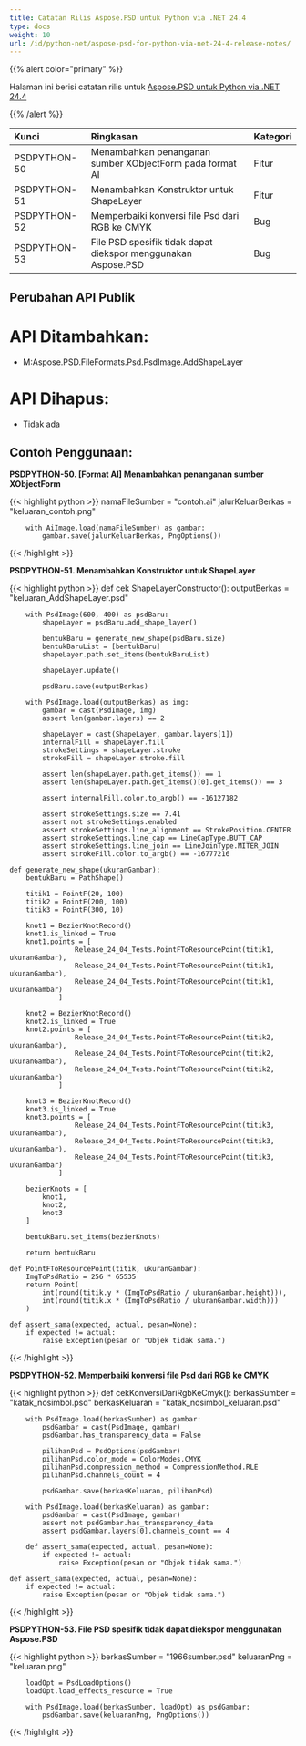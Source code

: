 ```yaml
---
title: Catatan Rilis Aspose.PSD untuk Python via .NET 24.4
type: docs
weight: 10
url: /id/python-net/aspose-psd-for-python-via-net-24-4-release-notes/
---
```


{{% alert color="primary" %}}

Halaman ini berisi catatan rilis untuk [Aspose.PSD untuk Python via .NET 24.4](https://pypi.org/project/aspose-psd/)

{{% /alert %}}

| **Kunci**    | **Ringkasan**                                                     | **Kategori**|
|:------------ |:-----------------------------------------------------------------|:------------|
| PSDPYTHON-50 | Menambahkan penanganan sumber XObjectForm pada format AI          | Fitur       |
| PSDPYTHON-51 | Menambahkan Konstruktor untuk ShapeLayer                          | Fitur       |
| PSDPYTHON-52 | Memperbaiki konversi file Psd dari RGB ke CMYK                    | Bug         |
| PSDPYTHON-53 | File PSD spesifik tidak dapat diekspor menggunakan Aspose.PSD      | Bug         |



## **Perubahan API Publik**
# **API Ditambahkan:**
- M:Aspose.PSD.FileFormats.Psd.PsdImage.AddShapeLayer

# **API Dihapus:**
- Tidak ada


## **Contoh Penggunaan:**

**PSDPYTHON-50. [Format AI] Menambahkan penanganan sumber XObjectForm**

{{< highlight python >}}
        namaFileSumber = "contoh.ai"
        jalurKeluarBerkas = "keluaran_contoh.png"

        with AiImage.load(namaFileSumber) as gambar:
            gambar.save(jalurKeluarBerkas, PngOptions())
{{< /highlight >}}

**PSDPYTHON-51. Menambahkan Konstruktor untuk ShapeLayer**

{{< highlight python >}}
     def cek ShapeLayerConstructor():
        outputBerkas = "keluaran_AddShapeLayer.psd"

        with PsdImage(600, 400) as psdBaru:
            shapeLayer = psdBaru.add_shape_layer()

            bentukBaru = generate_new_shape(psdBaru.size)
            bentukBaruList = [bentukBaru]
            shapeLayer.path.set_items(bentukBaruList)

            shapeLayer.update()

            psdBaru.save(outputBerkas)

        with PsdImage.load(outputBerkas) as img:
            gambar = cast(PsdImage, img)
            assert len(gambar.layers) == 2

            shapeLayer = cast(ShapeLayer, gambar.layers[1])
            internalFill = shapeLayer.fill
            strokeSettings = shapeLayer.stroke
            strokeFill = shapeLayer.stroke.fill

            assert len(shapeLayer.path.get_items()) == 1
            assert len(shapeLayer.path.get_items()[0].get_items()) == 3

            assert internalFill.color.to_argb() == -16127182

            assert strokeSettings.size == 7.41
            assert not strokeSettings.enabled
            assert strokeSettings.line_alignment == StrokePosition.CENTER
            assert strokeSettings.line_cap == LineCapType.BUTT_CAP
            assert strokeSettings.line_join == LineJoinType.MITER_JOIN
            assert strokeFill.color.to_argb() == -16777216
			
    def generate_new_shape(ukuranGambar):
        bentukBaru = PathShape()

        titik1 = PointF(20, 100)
        titik2 = PointF(200, 100)
        titik3 = PointF(300, 10)

        knot1 = BezierKnotRecord()
        knot1.is_linked = True
        knot1.points = [
                    Release_24_04_Tests.PointFToResourcePoint(titik1, ukuranGambar),
                    Release_24_04_Tests.PointFToResourcePoint(titik1, ukuranGambar),
                    Release_24_04_Tests.PointFToResourcePoint(titik1, ukuranGambar)
                ]

        knot2 = BezierKnotRecord()
        knot2.is_linked = True
        knot2.points = [
                    Release_24_04_Tests.PointFToResourcePoint(titik2, ukuranGambar),
                    Release_24_04_Tests.PointFToResourcePoint(titik2, ukuranGambar),
                    Release_24_04_Tests.PointFToResourcePoint(titik2, ukuranGambar)
                ]

        knot3 = BezierKnotRecord()
        knot3.is_linked = True
        knot3.points = [
                    Release_24_04_Tests.PointFToResourcePoint(titik3, ukuranGambar),
                    Release_24_04_Tests.PointFToResourcePoint(titik3, ukuranGambar),
                    Release_24_04_Tests.PointFToResourcePoint(titik3, ukuranGambar)
                ]

        bezierKnots = [
            knot1,
            knot2,
            knot3
        ]

        bentukBaru.set_items(bezierKnots)

        return bentukBaru
		
    def PointFToResourcePoint(titik, ukuranGambar):
        ImgToPsdRatio = 256 * 65535
        return Point(
            int(round(titik.y * (ImgToPsdRatio / ukuranGambar.height))),
            int(round(titik.x * (ImgToPsdRatio / ukuranGambar.width)))
        )

    def assert_sama(expected, actual, pesan=None):
        if expected != actual:
            raise Exception(pesan or "Objek tidak sama.")
			
{{< /highlight >}}

**PSDPYTHON-52. Memperbaiki konversi file Psd dari RGB ke CMYK**

{{< highlight python >}}
     def cekKonversiDariRgbKeCmyk():
        berkasSumber = "katak_nosimbol.psd"
        berkasKeluaran = "katak_nosimbol_keluaran.psd"

        with PsdImage.load(berkasSumber) as gambar:
            psdGambar = cast(PsdImage, gambar)
            psdGambar.has_transparency_data = False

            pilihanPsd = PsdOptions(psdGambar)
            pilihanPsd.color_mode = ColorModes.CMYK
            pilihanPsd.compression_method = CompressionMethod.RLE
            pilihanPsd.channels_count = 4

            psdGambar.save(berkasKeluaran, pilihanPsd)

        with PsdImage.load(berkasKeluaran) as gambar:
            psdGambar = cast(PsdImage, gambar)
            assert not psdGambar.has_transparency_data
            assert psdGambar.layers[0].channels_count == 4

        def assert_sama(expected, actual, pesan=None):
            if expected != actual:
                raise Exception(pesan or "Objek tidak sama.")			

    def assert_sama(expected, actual, pesan=None):
        if expected != actual:
            raise Exception(pesan or "Objek tidak sama.")
				
{{< /highlight >}}

**PSDPYTHON-53. File PSD spesifik tidak dapat diekspor menggunakan Aspose.PSD**

{{< highlight python >}}
        berkasSumber = "1966sumber.psd"
        keluaranPng = "keluaran.png"

        loadOpt = PsdLoadOptions()
        loadOpt.load_effects_resource = True

        with PsdImage.load(berkasSumber, loadOpt) as psdGambar:
            psdGambar.save(keluaranPng, PngOptions())
			
{{< /highlight >}}
